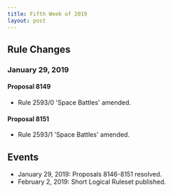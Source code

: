 ```yaml
---
title: Fifth Week of 2019
layout: post
---
```


## Rule Changes

### January 29, 2019

#### Proposal 8149

* Rule 2593/0 'Space Battles' amended.

#### Proposal 8151

* Rule 2593/1 'Space Battles' amended.

## Events

* January 29, 2019: Proposals 8146-8151 resolved.
* February 2, 2019: Short Logical Ruleset published.